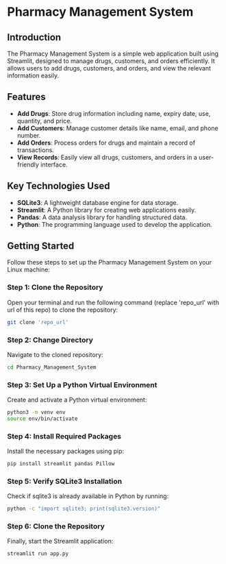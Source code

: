 # Pharmacy Management System

## Introduction

The Pharmacy Management System is a simple web application built using Streamlit, designed to manage drugs, customers, and orders efficiently. It allows users to add drugs, customers, and orders, and view the relevant information easily.

## Features

- **Add Drugs**: Store drug information including name, expiry date, use, quantity, and price.
- **Add Customers**: Manage customer details like name, email, and phone number.
- **Add Orders**: Process orders for drugs and maintain a record of transactions.
- **View Records**: Easily view all drugs, customers, and orders in a user-friendly interface.

## Key Technologies Used

- **SQLite3**: A lightweight database engine for data storage.
- **Streamlit**: A Python library for creating web applications easily.
- **Pandas**: A data analysis library for handling structured data.
- **Python**: The programming language used to develop the application.

## Getting Started

Follow these steps to set up the Pharmacy Management System on your Linux machine:

### Step 1: Clone the Repository

Open your terminal and run the following command (replace 'repo_url' with url of this repo) to clone the repository:

```bash
git clone 'repo_url'
```
### Step 2: Change Directory

Navigate to the cloned repository:

```bash
cd Pharmacy_Management_System
```
### Step 3: Set Up a Python Virtual Environment

Create and activate a Python virtual environment:

```bash
python3 -m venv env
source env/bin/activate
```
### Step 4: Install Required Packages

Install the necessary packages using pip:

```bash
pip install streamlit pandas Pillow
```
### Step 5: Verify SQLite3 Installation

Check if sqlite3 is already available in Python by running:

```bash
python -c "import sqlite3; print(sqlite3.version)"
```
### Step 6: Clone the Repository

Finally, start the Streamlit application:

```bash
streamlit run app.py
```
